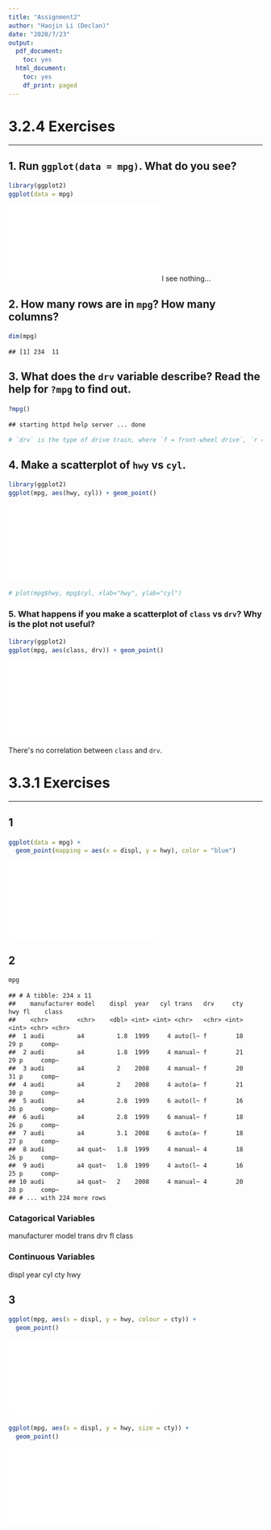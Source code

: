 ```yaml
---
title: "Assignment2"
author: "Haojin Li (Declan)"
date: "2020/7/23"
output:
  pdf_document:
    toc: yes
  html_document:
    toc: yes
    df_print: paged
---
```



# 3.2.4 Exercises
---

## 1. Run `ggplot(data = mpg)`. What do you see?


```r
library(ggplot2)
ggplot(data = mpg)
```

![](Assignment-2_files/figure-latex/unnamed-chunk-1-1.pdf)<!-- --> 
I see nothing...

## 2. How many rows are in `mpg`? How many columns?

```r
dim(mpg)
```

```
## [1] 234  11
```

## 3. What does the `drv` variable describe? Read the help for `?mpg` to find out.


```r
?mpg()
```

```
## starting httpd help server ... done
```

```r
# `drv` is the type of drive train, where `f = front-wheel drive`, `r = rear wheel drive`, `4 = 4wd`
```


## 4. Make a scatterplot of `hwy` vs `cyl`.


```r
library(ggplot2)
ggplot(mpg, aes(hwy, cyl)) + geom_point()
```

![](Assignment-2_files/figure-latex/unnamed-chunk-4-1.pdf)<!-- --> 

```r
# plot(mpg$hwy, mpg$cyl, xlab="hwy", ylab="cyl")
```

### 5. What happens if you make a scatterplot of `class` vs `drv`? Why is the plot not useful?

```r
library(ggplot2)
ggplot(mpg, aes(class, drv)) + geom_point()
```

![](Assignment-2_files/figure-latex/unnamed-chunk-5-1.pdf)<!-- --> 

There's no correlation between `class` and `drv`.


# 3.3.1 Exercises
---

## 1

```r
ggplot(data = mpg) + 
  geom_point(mapping = aes(x = displ, y = hwy), color = "blue")
```

![](Assignment-2_files/figure-latex/unnamed-chunk-6-1.pdf)<!-- --> 


## 2


```r
mpg
```

```
## # A tibble: 234 x 11
##    manufacturer model    displ  year   cyl trans   drv     cty   hwy fl    class
##    <chr>        <chr>    <dbl> <int> <int> <chr>   <chr> <int> <int> <chr> <chr>
##  1 audi         a4         1.8  1999     4 auto(l~ f        18    29 p     comp~
##  2 audi         a4         1.8  1999     4 manual~ f        21    29 p     comp~
##  3 audi         a4         2    2008     4 manual~ f        20    31 p     comp~
##  4 audi         a4         2    2008     4 auto(a~ f        21    30 p     comp~
##  5 audi         a4         2.8  1999     6 auto(l~ f        16    26 p     comp~
##  6 audi         a4         2.8  1999     6 manual~ f        18    26 p     comp~
##  7 audi         a4         3.1  2008     6 auto(a~ f        18    27 p     comp~
##  8 audi         a4 quat~   1.8  1999     4 manual~ 4        18    26 p     comp~
##  9 audi         a4 quat~   1.8  1999     4 auto(l~ 4        16    25 p     comp~
## 10 audi         a4 quat~   2    2008     4 manual~ 4        20    28 p     comp~
## # ... with 224 more rows
```


### Catagorical Variables
manufacturer
model
trans
drv
fl
class

### Continuous Variables
displ
year
cyl
cty
hwy

## 3


```r
ggplot(mpg, aes(x = displ, y = hwy, colour = cty)) +
  geom_point()
```

![](Assignment-2_files/figure-latex/unnamed-chunk-8-1.pdf)<!-- --> 



```r
ggplot(mpg, aes(x = displ, y = hwy, size = cty)) +
  geom_point()
```

![](Assignment-2_files/figure-latex/unnamed-chunk-9-1.pdf)<!-- --> 




